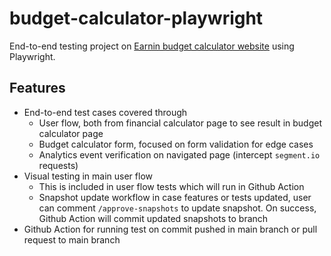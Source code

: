 # budget-calculator-playwright

End-to-end testing project on [Earnin budget calculator website](https://www.earnin.com/financial-tools/budget-calculator) using Playwright.

## Features

- End-to-end test cases covered through
    - User flow, both from financial calculator page to see result in budget calculator page
    - Budget calculator form, focused on form validation for edge cases
    - Analytics event verification on navigated page (intercept `segment.io` requests)
- Visual testing in main user flow
    - This is included in user flow tests which will run in Github Action
    - Snapshot update workflow in case features or tests updated, user can comment `/approve-snapshots` to update snapshot.
      On success, Github Action will commit updated snapshots to branch
- Github Action for running test on commit pushed in main branch or pull request to main branch
